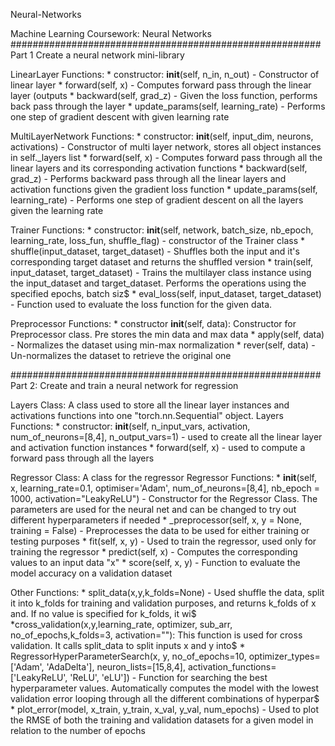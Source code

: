 Neural-Networks                                                                                                             

Machine Learning Coursework: Neural Networks
########################################################
Part 1 Create a neural network mini-library

LinearLayer Functions:
        * constructor: __init__(self, n_in, n_out) - Constructor of linear layer
        * forward(self, x) - Computes forward pass through the linear layer (outputs
        * backward(self, grad_z) - Given the loss function, performs back pass through the layer
        * update_params(self, learning_rate) - Performs one step of gradient descent with given learning rate

MultiLayerNetwork Functions:
        * constructor: __init__(self, input_dim, neurons, activations) - Constructor of multi layer network, stores all object instances in self._layers list
        * forward(self, x) - Computes forward pass through all the linear layers and its corresponding activation functions
        * backward(self, grad_z) - Performs backward pass through all the linear layers and activation functions given the gradient loss function
        * update_params(self, learning_rate) - Performs one step of gradient descent on all the layers given the learning rate

Trainer Functions:
        * constructor: __init__(self, network, batch_size, nb_epoch, learning_rate, loss_fun, shuffle_flag) - constructor of the Trainer class
        * shuffle(input_dataset, target_dataset) - Shuffles both the input and it's corresponding target dataset and returns the shuffled version
        * train(self, input_dataset, target_dataset) - Trains the multilayer class instance using the input_dataset and target_dataset. Performs the operations using the specified epochs, batch siz$
        * eval_loss(self, input_dataset, target_dataset) - Function used to evaluate the loss function for the given data.

Preprocessor Functions:
        * constructor __init__(self, data): Constructor for Preprocessor class. Pre stores the min data and max data
        * apply(self, data) - Normalizes the dataset using min-max normalization
        * rever(self, data) - Un-normalizes the dataset to retrieve the original one


########################################################
Part 2: Create and train a neural network for regression

Layers Class: A class used to store all the linear layer instances and activations functions into one "torch.nn.Sequential" object.
Layers Functions:
        * constructor: __init__(self, n_input_vars, activation, num_of_neurons=[8,4], n_output_vars=1) - used to create all the linear layer and activation function instances
        * forward(self, x) - used to compute a forward pass through all the layers

Regressor Class: A class for the regressor
Regressor Functions:
        * __init__(self, x, learning_rate=0.1, optimiser='Adam', num_of_neurons=[8,4], nb_epoch = 1000, activation="LeakyReLU")
                - Constructor for the Regressor Class. The parameters are used for the neural net and can be changed to try out different hyperparameters if needed
        * _preprocessor(self, x, y = None, training = False) - Preprocesses the data to be used for either training or testing purposes
        * fit(self, x, y) - Used to train the regressor, used only for training the regressor
        * predict(self, x) - Computes the corresponding values to an input data "x"
        * score(self, x, y) - Function to evaluate the model accuracy on a validation dataset

Other Functions:
        * split_data(x,y,k_folds=None) - Used shuffle the data, split it into k_folds for training and validation purposes, and returns k_folds of x and. If no value is specified for k_folds, it wi$
        *cross_validation(x,y,learning_rate, optimizer, sub_arr, no_of_epochs,k_folds=3, activation=""): This function is used for cross validation. It calls split_data to split inputs x and y into$
        * RegressorHyperParameterSearch(x, y, no_of_epochs=10, optimizer_types=['Adam', 'AdaDelta'], neuron_lists=[15,8,4], activation_functions=['LeakyReLU', 'ReLU', 'eLU'])
                - Function for searching the best hyperparameter values. Automatically computes the model with the lowest validation error looping through all the different combinations of hyperpar$
        * plot_error(model, x_train, y_train, x_val, y_val, num_epochs)
                - Used to plot the RMSE of both the training and validation datasets for a given model in relation to the number of epochs

